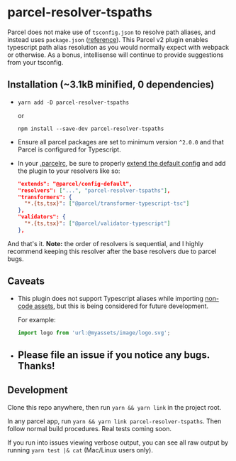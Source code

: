 # parcel-resolver-tspaths

Parcel does not make use of `tsconfig.json` to resolve path aliases, and instead uses `package.json` ([reference](https://en.parceljs.org/module_resolution.html#typescript-~-resolution)). This Parcel v2 plugin enables typescript path alias resolution as you would normally expect with webpack or otherwise. As a bonus, intellisense will continue to provide suggestions from your tsconfig.

## Installation (~3.1kB minified, 0 dependencies)

- `yarn add -D parcel-resolver-tspaths`

  or

  `npm install --save-dev parcel-resolver-tspaths`

- Ensure all parcel packages are set to minimum version `^2.0.0` and that Parcel is configured for Typescript.

- In your [.parcelrc](https://parceljs.org/features/plugins/#.parcelrc), be sure to properly [extend the default config](https://parceljs.org/features/plugins/#extending-configs) and add the plugin to your resolvers like so:

  ```json
  "extends": "@parcel/config-default",
  "resolvers": ["...", "parcel-resolver-tspaths"],
  "transformers": {
    "*.{ts,tsx}": ["@parcel/transformer-typescript-tsc"]
  },
  "validators": {
    "*.{ts,tsx}": ["@parcel/validator-typescript"]
  },
  ```

And that's it. **Note:** the order of resolvers is sequential, and I highly recommend keeping this resolver after the base resolvers due to parcel bugs.

## Caveats

- This plugin does not support Typescript aliases while importing [non-code assets](https://parceljs.org/getting-started/migration/#importing-non-code-assets-from-javascript), but this is being considered for future development.

  For example:

  ```typescript
  import logo from 'url:@myassets/image/logo.svg';
  ```

- ## **Please file an issue if you notice any bugs. Thanks!**

## Development

Clone this repo anywhere, then run `yarn && yarn link` in the project root.

In any parcel app, run `yarn && yarn link parcel-resolver-tspaths`. Then follow normal build procedures. Real tests coming soon.

If you run into issues viewing verbose output, you can see all raw output by running `yarn test |& cat` (Mac/Linux users only).
